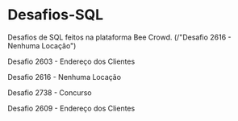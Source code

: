 # Desafios-SQL

Desafios de SQL feitos na plataforma Bee Crowd. (/"Desafio 2616 - Nenhuma Locação")

Desafio 2603 - Endereço dos Clientes 

Desafio 2616 - Nenhuma Locação

Desafio 2738 - Concurso

Desafio 2609 - Endereço dos Clientes
